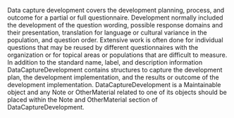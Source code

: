 Data capture development covers the development planning, process, and outcome for a partial or full questionnaire. Development normally included the development of the question wording, possible response domains and their presentation, translation for language or cultural variance in the population, and question order. Extensive work is often done for individual questions that may be reused by different questionnaires with the organization or for topical areas or populations that are difficult to measure. In addition to the standard name, label, and description information DataCaptureDevelopment contains structures to capture the development plan, the development implementation, and the results or outcome of the development implementation. DataCaptureDevelopment is a Maintainable object and any Note or OtherMaterial related to one of its objects should be placed within the Note and OtherMaterial section of DataCaptureDevelopment.